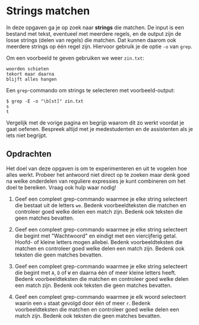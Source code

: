# Strings matchen

In deze opgaven ga je op zoek naar **strings** die matchen. De input is een bestand met tekst, eventueel met meerdere regels, en de output zijn de losse strings (delen van regels) die matchen. Dat kunnen daarom ook meerdere strings op één regel zijn. Hiervoor gebruik je de optie `-o` van `grep`.

Om een voorbeeld te geven gebruiken we weer `zin.txt`:

    woorden schieten
    tekort maar daarna
    blijft alles hangen

Een `grep`-commando om strings te selecteren met voorbeeld-output:

    $ grep -E -o "\b[st]" zin.txt
    s
    t

Vergelijk met de vorige pagina en begrijp waarom dit zo werkt voordat je gaat oefenen. Bespreek altijd met je medestudenten en de assistenten als je iets niet begrijpt.

## Opdrachten

Het doel van deze opgaven is om te experimenteren en uit te vogelen hoe alles werkt. Probeer het antwoord niet direct op te zoeken maar denk goed na welke onderdelen van reguliere expressies je kunt combineren om het doel te bereiken. Vraag ook hulp waar nodig!

1.  Geef een compleet grep-commando waarmee je elke string selecteert die bestaat uit de letters `we`. Bedenk voorbeeldteksten die matchen en controleer goed welke delen een match zijn. Bedenk ook teksten die geen matches bevatten.

2.  Geef een compleet grep-commando waarmee je elke string selecteert die begint met "Wachtwoord" en eindigt met een viercijferig getal. Hoofd- of kleine letters mogen allebei. Bedenk voorbeeldteksten die matchen en controleer goed welke delen een match zijn. Bedenk ook teksten die geen matches bevatten.

3.  Geef een compleet grep-commando waarmee je elke string selecteert die begint met `A`, `D` of `W` en daarna één of meer kleine letters heeft. Bedenk voorbeeldteksten die matchen en controleer goed welke delen een match zijn. Bedenk ook teksten die geen matches bevatten.

4.  Geef een compleet grep-commando waarmee je elk woord selecteert waarin een `o` staat gevolgd door één of meer `r`. Bedenk voorbeeldteksten die matchen en controleer goed welke delen een match zijn. Bedenk ook teksten die geen matches bevatten.
